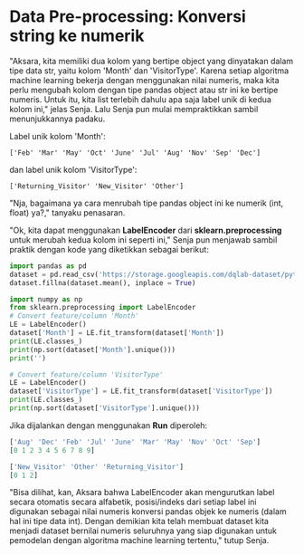 # Data Pre-processing: Konversi string ke numerik

"Aksara, kita memiliki dua kolom yang bertipe object yang dinyatakan dalam tipe data str, yaitu kolom 'Month' dan 'VisitorType'. Karena setiap algoritma machine learning bekerja dengan menggunakan nilai numeris, maka kita perlu mengubah kolom dengan tipe pandas object atau str ini ke bertipe numeris. Untuk itu, kita list terlebih dahulu apa saja label unik di kedua kolom ini," jelas Senja. Lalu Senja pun mulai mempraktikkan sambil menunjukkannya padaku. 

Label unik kolom 'Month':


```['Feb' 'Mar' 'May' 'Oct' 'June' 'Jul' 'Aug' 'Nov' 'Sep' 'Dec']```

dan label unik kolom 'VisitorType':


```['Returning_Visitor' 'New_Visitor' 'Other']```

"Nja, bagaimana ya cara menrubah tipe pandas object ini ke numerik (int, float) ya?," tanyaku penasaran. 

"Ok, kita dapat menggunakan **LabelEncoder** dari **sklearn.preprocessing** untuk merubah kedua kolom ini seperti ini," Senja pun menjawab sambil praktik dengan kode yang diketikkan sebagai berikut:

```python
import pandas as pd
dataset = pd.read_csv('https://storage.googleapis.com/dqlab-dataset/pythonTutorial/online_raw.csv')
dataset.fillna(dataset.mean(), inplace = True)

import numpy as np
from sklearn.preprocessing import LabelEncoder
# Convert feature/column 'Month'
LE = LabelEncoder()
dataset['Month'] = LE.fit_transform(dataset['Month'])
print(LE.classes_)
print(np.sort(dataset['Month'].unique()))
print('')

# Convert feature/column 'VisitorType'
LE = LabelEncoder()
dataset['VisitorType'] = LE.fit_transform(dataset['VisitorType'])
print(LE.classes_)
print(np.sort(dataset['VisitorType'].unique()))
```

Jika dijalankan dengan menggunakan **Run** diperoleh:

```python
['Aug' 'Dec' 'Feb' 'Jul' 'June' 'Mar' 'May' 'Nov' 'Oct' 'Sep']
[0 1 2 3 4 5 6 7 8 9]

['New_Visitor' 'Other' 'Returning_Visitor']
[0 1 2]
```

"Bisa dilihat, kan, Aksara bahwa LabelEncoder akan mengurutkan label secara otomatis secara alfabetik, posisi/indeks dari setiap label ini digunakan sebagai nilai numeris konversi pandas objek ke numeris (dalam hal ini tipe data int). Dengan demikian kita telah membuat dataset kita menjadi dataset bernilai numeris seluruhnya yang siap digunakan untuk pemodelan dengan algoritma machine learning tertentu," tutup Senja.
